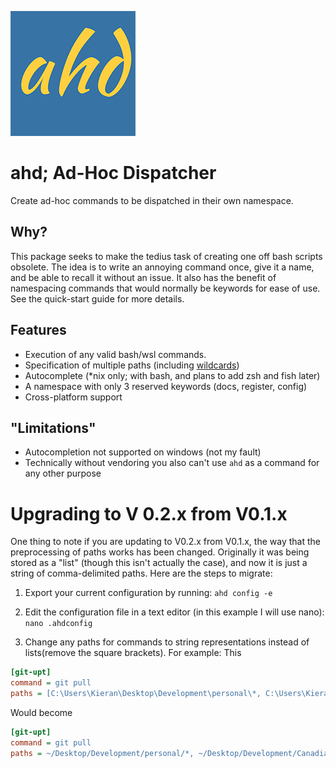 ![ahd-logo](https://raw.githubusercontent.com/Descent098/ahd/master/docs/img/ahd-logo.png)



# ahd; Ad-Hoc Dispatcher

Create ad-hoc commands to be dispatched in their own namespace.



## Why?

This package seeks to make the tedius task of creating one off bash scripts obsolete. The idea is to write an annoying command once, give it a name, and be able to recall it without an issue. It also has the benefit of namespacing commands that would normally be keywords for ease of use. See the quick-start guide for more details.



## Features

- Execution of any valid bash/wsl commands.
- Specification of multiple paths (including [wildcards](/en/latest/usage/#wildcards-and-cross-platform-paths))
- Autocomplete (\*nix only; with bash, and plans to add zsh and fish later)
- A namespace with only 3 reserved keywords (docs, register, config)
- Cross-platform support



## "Limitations"

- Autocompletion not supported on windows (not my fault)
- Technically without vendoring you also can't use ```ahd``` as a command for any other purpose



# Upgrading to V 0.2.x from V0.1.x

One thing to note if you are updating to V0.2.x from V0.1.x, the way that the preprocessing of paths works has been changed. Originally it was being stored as a "list" (though this isn't actually the case), and  now it is just a string of comma-delimited paths. Here are the steps to migrate:



1. Export your current configuration by running:
    ```ahd config -e```

2. Edit the configuration file in a text editor (in this example I will use nano):
    ```nano .ahdconfig```

3. Change any paths for commands to string representations instead of lists(remove the square brackets). For example:
    This

```ini
[git-upt]
command = git pull
paths = [C:\Users\Kieran\Desktop\Development\personal\*, C:\Users\Kieran\Desktop\Development\Canadian Coding\*]
```

Would become

```ini
[git-upt]
command = git pull
paths = ~/Desktop/Development/personal/*, ~/Desktop/Development/Canadian Coding/*
```

​    

